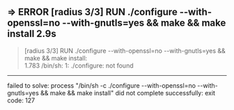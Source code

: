  => ERROR [radius 3/3] RUN ./configure --with-openssl=no --with-gnutls=yes     && make     && make install                                                                                                    2.9s 
------                                                                                                                                                                                                             
 > [radius 3/3] RUN ./configure --with-openssl=no --with-gnutls=yes     && make     && make install:                                                                                                               
1.783 /bin/sh: 1: ./configure: not found                                                                                                                                                                           
------                                                                                                                                                                                                             
failed to solve: process "/bin/sh -c ./configure --with-openssl=no --with-gnutls=yes     && make     && make install" did not complete successfully: exit code: 127 
